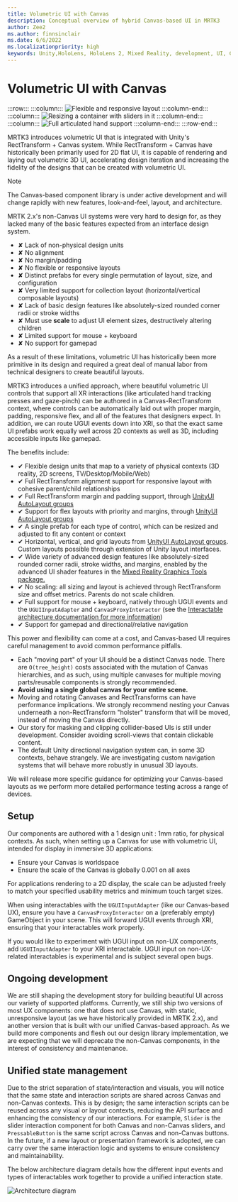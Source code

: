 ```yaml
---
title: Volumetric UI with Canvas
description: Conceptual overview of hybrid Canvas-based UI in MRTK3
author: Zee2
ms.author: finnsinclair
ms.date: 6/6/2022
ms.localizationpriority: high
keywords: Unity,HoloLens, HoloLens 2, Mixed Reality, development, UI, Canvas, input, mouse, keyboard, gamepad
---
```


# Volumetric UI with Canvas

:::row:::
    :::column:::
    ![Flexible and responsive layout](../../../mrtk3-overview/images/UXBuildingBlocks/CanvasUI/layout_demo.gif)
    :::column-end:::
    :::column:::
    ![Resizing a container with sliders in it](../../../mrtk3-overview/images/UXBuildingBlocks/CanvasUI/slider_resize.gif)
    :::column-end:::
    :::column:::
    ![Full articulated hand support](../../../mrtk3-overview/images/UXBuildingBlocks/CanvasUI/layouts.gif)
    :::column-end:::
:::row-end:::


MRTK3 introduces volumetric UI that is integrated with Unity's RectTransform + Canvas system. While RectTransform + Canvas have historically been primarily used for 2D flat UI, it is capable of rendering and laying out volumetric 3D UI, accelerating design iteration and increasing the fidelity of the designs that can be created with volumetric UI.

> [!NOTE]
> The Canvas-based component library is under active development and will change rapidly with new features, look-and-feel, layout, and architecture.

MRTK 2.x's non-Canvas UI systems were very hard to design for, as they lacked many of the basic features expected from an interface design system.

- ✘ Lack of non-physical design units
- ✘ No alignment
- ✘ No margin/padding
- ✘ No flexible or responsive layouts
- ✘ Distinct prefabs for every single permutation of layout, size, and configuration
- ✘ Very limited support for collection layout (horizontal/vertical composable layouts)
- ✘ Lack of basic design features like absolutely-sized rounded corner radii or stroke widths
- ✘ Must use **scale** to adjust UI element sizes, destructively altering children
- ✘ Limited support for mouse + keyboard
- ✘ No support for gamepad

As a result of these limitations, volumetric UI has historically been more primitive in its design and required a great deal of manual labor from technical designers to create beautiful layouts.

MRTK3 introduces a unified approach, where beautiful volumetric UI controls that support all XR interactions (like articulated hand tracking presses and gaze-pinch) can be authored in a Canvas-RectTransform context, where controls can be automatically laid out with proper margin, padding, responsive flex, and all of the features that designers expect. In addition, we can route UGUI events down into XRI, so that the exact same UI prefabs work equally well across 2D contexts as well as 3D, including accessible inputs like gamepad.

The benefits include:

- ✔ Flexible design units that map to a variety of physical contexts (3D reality, 2D screens, TV/Desktop/Mobile/Web)
- ✔ Full RectTransform alignment support for responsive layout with cohesive parent/child relationships
- ✔ Full RectTransform margin and padding support, through [UnityUI AutoLayout groups](https://docs.unity3d.com/Packages/com.unity.ugui@1.0/manual/comp-UIAutoLayout.html)
- ✔ Support for flex layouts with priority and margins, through [UnityUI AutoLayout groups](https://docs.unity3d.com/Packages/com.unity.ugui@1.0/manual/comp-UIAutoLayout.html)
- ✔ A single prefab for each type of control, which can be resized and adjusted to fit any content or context
- ✔ Horizontal, vertical, and grid layouts from [UnityUI AutoLayout groups](https://docs.unity3d.com/Packages/com.unity.ugui@1.0/manual/comp-UIAutoLayout.html). Custom layouts possible through extension of Unity layout interfaces.
- ✔ Wide variety of advanced design features like absolutely-sized rounded corner radii, stroke widths, and margins, enabled by the advanced UI shader features in the [Mixed Reality Graphics Tools package.](../Mixed-Reality-Graphics-Tools.md)
- ✔ No scaling: all sizing and layout is achieved through RectTransform size and offset metrics. Parents do not scale children.
- ✔ Full support for mouse + keyboard, natively through UGUI events and the `UGUIInputAdapter` and `CanvasProxyInteractor` (see the [Interactable architecture documentation for more information](../../architecture/interactables.md))
- ✔ Support for gamepad and directional/relative navigation

This power and flexibility can come at a cost, and Canvas-based UI requires careful management to avoid common performance pitfalls.

- Each "moving part" of your UI should be a distinct Canvas node. There are `O(tree_height)` costs associated with the mutation of Canvas hierarchies, and as such, using multiple canvases for multiple moving parts/reusable components is strongly recommended.
- **Avoid using a single global canvas for your entire scene.**
- Moving and rotating Canvases and RectTransforms can have performance implications. We strongly recommend nesting your Canvas underneath a non-RectTransform "holster" transform that will be moved, instead of moving the Canvas directly.
- Our story for masking and clipping collider-based UIs is still under development. Consider avoiding scroll-views that contain clickable content.
- The default Unity directional navigation system can, in some 3D contexts, behave strangely. We are investigating custom navigation systems that will behave more robustly in unusual 3D layouts.

We will release more specific guidance for optimizing your Canvas-based layouts as we perform more detailed performance testing across a range of devices.

## Setup

Our components are authored with a 1 design unit : 1mm ratio, for physical contexts. As such, when setting up a Canvas for use with volumetric UI, intended for display in immersive 3D applications:

- Ensure your Canvas is worldspace
- Ensure the scale of the Canvas is globally 0.001 on all axes

For applications rendering to a 2D display, the scale can be adjusted freely to match your specified usability metrics and minimum touch target sizes.

When using interactables with the `UGUIInputAdapter` (like our Canvas-based UX), ensure you have a `CanvasProxyInteractor` on a (preferably empty) GameObject in your scene. This will forward UGUI events through XRI, ensuring that your interactables work properly.

If you would like to experiment with UGUI input on non-UX components, add `UGUIInputAdapter` to your XRI interactable. UGUI input on non-UX-related interactables is experimental and is subject several open bugs.

## Ongoing development

We are still shaping the development story for building beautiful UI across our variety of supported platforms. Currently, we still ship two versions of most UX components: one that does not use Canvas, with static, unresponsive layout (as we have historically provided in MRTK 2.x), and another version that is built with our unified Canvas-based approach. As we build more components and flesh out our design library implementation, we are expecting that we will deprecate the non-Canvas components, in the interest of consistency and maintenance.

## Unified state management

Due to the strict separation of state/interaction and visuals, you will notice that the same state and interaction scripts are shared across Canvas and non-Canvas contexts. This is by design; the same interaction scripts can be reused across any visual or layout contexts, reducing the API surface and enhancing the consistency of our interactions. For example, `Slider` is the slider interaction component for both Canvas and non-Canvas sliders, and `PressableButton` is the same script across Canvas and non-Canvas buttons. In the future, if a new layout or presentation framework is adopted, we can carry over the same interaction logic and systems to ensure consistency and maintainability.

The below architecture diagram details how the different input events and types of interactables work together to provide a unified interaction state.

![Architecture diagram](../../../mrtk3-overview/images/UXBuildingBlocks/CanvasUI/unification_diagram.svg)